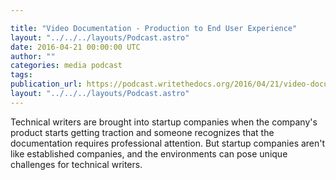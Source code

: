 ```yaml
---

title: "Video Documentation - Production to End User Experience"
layout: "../../../layouts/Podcast.astro"
date: 2016-04-21 00:00:00 UTC
author: ""
categories: media podcast
tags:
publication_url: https://podcast.writethedocs.org/2016/04/21/video-documentation-alicia-avrach/
layout: "../../../layouts/Podcast.astro"
---
```


Technical writers are brought into startup companies when the company's product starts getting traction and someone recognizes that the documentation requires professional attention. But startup companies aren't like established companies, and the environments can pose unique challenges for technical writers.
